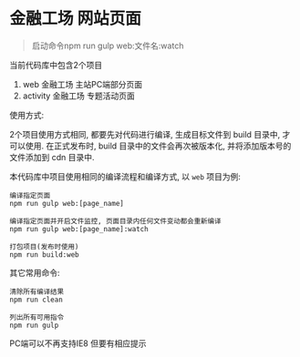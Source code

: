 # 金融工场 网站页面

> 启动命令npm run gulp web:文件名:watch

当前代码库中包含2个项目

1. web 金融工场 主站PC端部分页面
2. activity  金融工场 专题活动页面

使用方式:

2个项目使用方式相同, 都要先对代码进行编译, 生成目标文件到 build 目录中, 才可以使用.
在正式发布时, build 目录中的文件会再次被版本化, 并将添加版本号的文件添加到 cdn 目录中.

本代码库中项目使用相同的编译流程和编译方式, 以 `web` 项目为例:

    编译指定页面
    npm run gulp web:[page_name]

    编译指定页面并开启文件监控, 页面目录内任何文件变动都会重新编译
    npm run gulp web:[page_name]:watch

    打包项目(发布时使用)
    npm run build:web

其它常用命令:

    清除所有编译结果
    npm run clean

    列出所有可用指令
    npm run gulp

PC端可以不再支持IE8 但要有相应提示